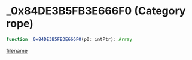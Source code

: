 # _0x84DE3B5FB3E666F0 (Category rope)

```js
function _0x84DE3B5FB3E666F0(p0: intPtr): Array
```

[filename](_0x84DE3B5FB3E666F0_m.md ':include')